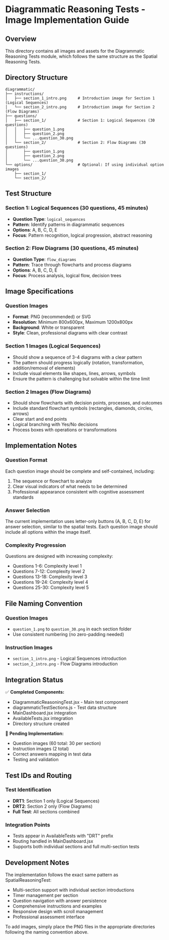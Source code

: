 # Diagrammatic Reasoning Tests - Image Implementation Guide

## Overview
This directory contains all images and assets for the Diagrammatic Reasoning Tests module, which follows the same structure as the Spatial Reasoning Tests.

## Directory Structure

```
diagrammatic/
├── instructions/
│   ├── section_1_intro.png     # Introduction image for Section 1 (Logical Sequences)
│   └── section_2_intro.png     # Introduction image for Section 2 (Flow Diagrams)
├── questions/
│   ├── section_1/              # Section 1: Logical Sequences (30 questions)
│   │   ├── question_1.png
│   │   ├── question_2.png
│   │   └── ...question_30.png
│   └── section_2/              # Section 2: Flow Diagrams (30 questions)
│       ├── question_1.png
│       ├── question_2.png
│       └── ...question_30.png
└── options/                    # Optional: If using individual option images
    ├── section_1/
    └── section_2/
```

## Test Structure

### Section 1: Logical Sequences (30 questions, 45 minutes)
- **Question Type**: `logical_sequences`
- **Pattern**: Identify patterns in diagrammatic sequences
- **Options**: A, B, C, D, E
- **Focus**: Pattern recognition, logical progression, abstract reasoning

### Section 2: Flow Diagrams (30 questions, 45 minutes)
- **Question Type**: `flow_diagrams`
- **Pattern**: Trace through flowcharts and process diagrams
- **Options**: A, B, C, D, E
- **Focus**: Process analysis, logical flow, decision trees

## Image Specifications

### Question Images
- **Format**: PNG (recommended) or SVG
- **Resolution**: Minimum 800x600px, Maximum 1200x800px
- **Background**: White or transparent
- **Style**: Clean, professional diagrams with clear contrast

### Section 1 Images (Logical Sequences)
- Should show a sequence of 3-4 diagrams with a clear pattern
- The pattern should progress logically (rotation, transformation, addition/removal of elements)
- Include visual elements like shapes, lines, arrows, symbols
- Ensure the pattern is challenging but solvable within the time limit

### Section 2 Images (Flow Diagrams)
- Should show flowcharts with decision points, processes, and outcomes
- Include standard flowchart symbols (rectangles, diamonds, circles, arrows)
- Clear start and end points
- Logical branching with Yes/No decisions
- Process boxes with operations or transformations

## Implementation Notes

### Question Format
Each question image should be complete and self-contained, including:
1. The sequence or flowchart to analyze
2. Clear visual indicators of what needs to be determined
3. Professional appearance consistent with cognitive assessment standards

### Answer Selection
The current implementation uses letter-only buttons (A, B, C, D, E) for answer selection, similar to the spatial tests. Each question image should include all options within the image itself.

### Complexity Progression
Questions are designed with increasing complexity:
- Questions 1-6: Complexity level 1
- Questions 7-12: Complexity level 2
- Questions 13-18: Complexity level 3
- Questions 19-24: Complexity level 4
- Questions 25-30: Complexity level 5

## File Naming Convention

### Question Images
- `question_1.png` to `question_30.png` in each section folder
- Use consistent numbering (no zero-padding needed)

### Instruction Images
- `section_1_intro.png` - Logical Sequences introduction
- `section_2_intro.png` - Flow Diagrams introduction

## Integration Status

✅ **Completed Components:**
- DiagrammaticReasoningTest.jsx - Main test component
- diagrammaticTestSections.js - Test data structure
- MainDashboard.jsx integration
- AvailableTests.jsx integration
- Directory structure created

🔄 **Pending Implementation:**
- Question images (60 total: 30 per section)
- Instruction images (2 total)
- Correct answers mapping in test data
- Testing and validation

## Test IDs and Routing

### Test Identification
- **DRT1**: Section 1 only (Logical Sequences)
- **DRT2**: Section 2 only (Flow Diagrams)
- **Full Test**: All sections combined

### Integration Points
- Tests appear in AvailableTests with "DRT" prefix
- Routing handled in MainDashboard.jsx
- Supports both individual sections and full multi-section tests

## Development Notes

The implementation follows the exact same pattern as SpatialReasoningTest:
- Multi-section support with individual section introductions
- Timer management per section
- Question navigation with answer persistence
- Comprehensive instructions and examples
- Responsive design with scroll management
- Professional assessment interface

To add images, simply place the PNG files in the appropriate directories following the naming convention above.
